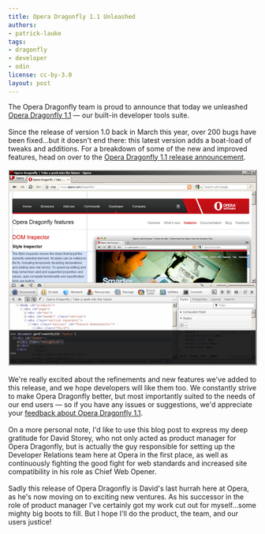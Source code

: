 ```yaml
---
title: Opera Dragonfly 1.1 Unleashed
authors:
- patrick-lauke
tags:
- dragonfly
- developer
- odin
license: cc-by-3.0
layout: post
---
```

The Opera Dragonfly team is proud to announce that today we unleashed <a href="http://www.opera.com/dragonfly">Opera Dragonfly 1.1</a> — our built-in developer tools suite.<br/><br/>Since the release of version 1.0 back in March this year, over 200 bugs have been fixed...but it doesn&#39;t end there: this latest version adds a boat-load of tweaks and additions. For a breakdown of some of the new and improved features, head on over to the <a href="http://my.opera.com/dragonfly/blog/opera-dragonfly-1-1">Opera Dragonfly 1.1 release announcement</a>.<br/><br/><img src="/blog/opera-dragonfly-1-1-unleashed/opera-dragonfly-1.1.jpg" alt="Opera Dragonfly 1.1 in action" /><br/><br/>We&#39;re really excited about the refinements and new features we&#39;ve added to this release, and we hope developers will like them too. We constantly strive to make Opera Dragonfly better, but most importantly suited to the needs of our end users — so if you have any issues or suggestions, we&#39;d appreciate your <a href="http://www.opera.com/dragonfly/feedback/">feedback about Opera Dragonfly 1.1</a>.<br/><br/>On a more personal note, I&#39;d like to use this blog post to express my deep gratitude for David Storey, who not only acted as product manager for Opera Dragonfly, but is actually the guy responsible for setting up the Developer Relations team here at Opera in the first place, as well as continuously fighting the good fight for web standards and increased site compatibility in his role as Chief Web Opener.<br/><br/>Sadly this release of Opera Dragonfly is David&#39;s last hurrah here at Opera, as he&#39;s now moving on to exciting new ventures. As his successor in the role of product manager I&#39;ve certainly got my work cut out for myself...some mighty big boots to fill. But I hope I&#39;ll do the product, the team, and our users justice!
